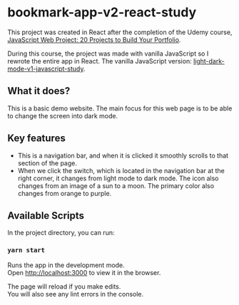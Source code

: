 # bookmark-app-v2-react-study

This project was created in React after the completion of the Udemy course, [JavaScript Web Project: 20 Projects to Build Your Portfolio](https://www.udemy.com/course/javascript-web-projects-to-build-your-portfolio-resume/).

During this course, the project was made with vanilla JavaScript so I rewrote the entire app in React.
The vanilla JavaScript version: [light-dark-mode-v1-javascript-study](https://github.com/Pyon18Pyon/light-dark-mode-v1-javascript-study).

## What it does?

This is a basic demo website. The main focus for this web page is to be able to change the screen into dark mode.

## Key features

- This is a navigation bar, and when it is clicked it smoothly scrolls to that section of the page. 
- When we click the switch, which is located in the navigation bar at the right corner, it changes from light mode to dark mode. The icon also changes from an image of a sun to a moon. The primary color also changes from orange to purple.

## Available Scripts

In the project directory, you can run:

### `yarn start`

Runs the app in the development mode.\
Open [http://localhost:3000](http://localhost:3000) to view it in the browser.

The page will reload if you make edits.\
You will also see any lint errors in the console.

